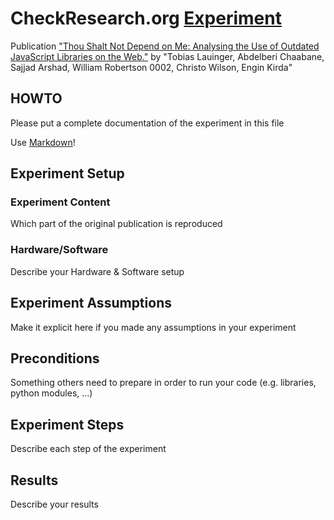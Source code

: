 # CheckResearch.org [Experiment](https://checkresearch.org/Experiment/View/6d5e3599-59eb-410b-bf59-439a2f2c890c)

 Publication ["Thou Shalt Not Depend on Me: Analysing the Use of Outdated JavaScript Libraries on the Web."](https://dblp.uni-trier.de/rec/html/conf/ndss/LauingerCA0WK17) by "Tobias Lauinger, Abdelberi Chaabane, Sajjad Arshad, William Robertson 0002, Christo Wilson, Engin Kirda"

## HOWTO

Please put a complete documentation of the experiment in this file

Use [Markdown](https://guides.github.com/features/mastering-markdown/)!

## Experiment Setup

### Experiment Content

Which part of the original publication is reproduced

### Hardware/Software

Describe your Hardware & Software setup

## Experiment Assumptions

Make it explicit here if you made any assumptions in your experiment

## Preconditions

Something others need to prepare in order to run your code (e.g. libraries, python modules, ...)

## Experiment Steps

Describe each step of the experiment

## Results

Describe your results